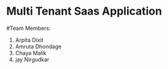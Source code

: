 # Multi Tenant Saas Application


#Team Members:
1. Arpita Dixit
2. Amruta Dhondage
3. Chaya Malik
4. jay Nirgudkar
